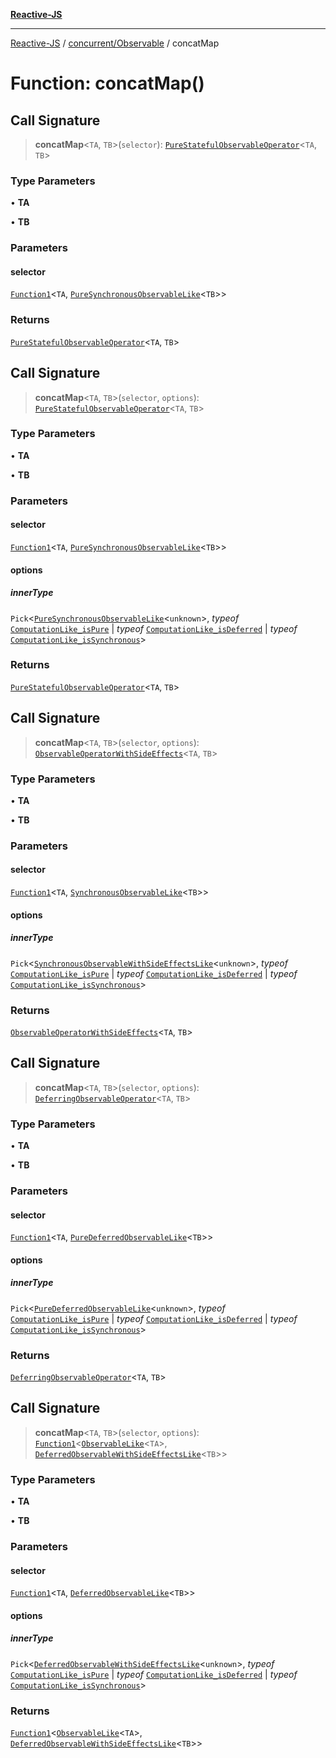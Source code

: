 [**Reactive-JS**](../../../README.md)

***

[Reactive-JS](../../../README.md) / [concurrent/Observable](../README.md) / concatMap

# Function: concatMap()

## Call Signature

> **concatMap**\<`TA`, `TB`\>(`selector`): [`PureStatefulObservableOperator`](../type-aliases/PureStatefulObservableOperator.md)\<`TA`, `TB`\>

### Type Parameters

• **TA**

• **TB**

### Parameters

#### selector

[`Function1`](../../../functions/type-aliases/Function1.md)\<`TA`, [`PureSynchronousObservableLike`](../../interfaces/PureSynchronousObservableLike.md)\<`TB`\>\>

### Returns

[`PureStatefulObservableOperator`](../type-aliases/PureStatefulObservableOperator.md)\<`TA`, `TB`\>

## Call Signature

> **concatMap**\<`TA`, `TB`\>(`selector`, `options`): [`PureStatefulObservableOperator`](../type-aliases/PureStatefulObservableOperator.md)\<`TA`, `TB`\>

### Type Parameters

• **TA**

• **TB**

### Parameters

#### selector

[`Function1`](../../../functions/type-aliases/Function1.md)\<`TA`, [`PureSynchronousObservableLike`](../../interfaces/PureSynchronousObservableLike.md)\<`TB`\>\>

#### options

##### innerType

`Pick`\<[`PureSynchronousObservableLike`](../../interfaces/PureSynchronousObservableLike.md)\<`unknown`\>, *typeof* [`ComputationLike_isPure`](../../../computations/variables/ComputationLike_isPure.md) \| *typeof* [`ComputationLike_isDeferred`](../../../computations/variables/ComputationLike_isDeferred.md) \| *typeof* [`ComputationLike_isSynchronous`](../../../computations/variables/ComputationLike_isSynchronous.md)\>

### Returns

[`PureStatefulObservableOperator`](../type-aliases/PureStatefulObservableOperator.md)\<`TA`, `TB`\>

## Call Signature

> **concatMap**\<`TA`, `TB`\>(`selector`, `options`): [`ObservableOperatorWithSideEffects`](../type-aliases/ObservableOperatorWithSideEffects.md)\<`TA`, `TB`\>

### Type Parameters

• **TA**

• **TB**

### Parameters

#### selector

[`Function1`](../../../functions/type-aliases/Function1.md)\<`TA`, [`SynchronousObservableLike`](../../interfaces/SynchronousObservableLike.md)\<`TB`\>\>

#### options

##### innerType

`Pick`\<[`SynchronousObservableWithSideEffectsLike`](../../interfaces/SynchronousObservableWithSideEffectsLike.md)\<`unknown`\>, *typeof* [`ComputationLike_isPure`](../../../computations/variables/ComputationLike_isPure.md) \| *typeof* [`ComputationLike_isDeferred`](../../../computations/variables/ComputationLike_isDeferred.md) \| *typeof* [`ComputationLike_isSynchronous`](../../../computations/variables/ComputationLike_isSynchronous.md)\>

### Returns

[`ObservableOperatorWithSideEffects`](../type-aliases/ObservableOperatorWithSideEffects.md)\<`TA`, `TB`\>

## Call Signature

> **concatMap**\<`TA`, `TB`\>(`selector`, `options`): [`DeferringObservableOperator`](../type-aliases/DeferringObservableOperator.md)\<`TA`, `TB`\>

### Type Parameters

• **TA**

• **TB**

### Parameters

#### selector

[`Function1`](../../../functions/type-aliases/Function1.md)\<`TA`, [`PureDeferredObservableLike`](../../interfaces/PureDeferredObservableLike.md)\<`TB`\>\>

#### options

##### innerType

`Pick`\<[`PureDeferredObservableLike`](../../interfaces/PureDeferredObservableLike.md)\<`unknown`\>, *typeof* [`ComputationLike_isPure`](../../../computations/variables/ComputationLike_isPure.md) \| *typeof* [`ComputationLike_isDeferred`](../../../computations/variables/ComputationLike_isDeferred.md) \| *typeof* [`ComputationLike_isSynchronous`](../../../computations/variables/ComputationLike_isSynchronous.md)\>

### Returns

[`DeferringObservableOperator`](../type-aliases/DeferringObservableOperator.md)\<`TA`, `TB`\>

## Call Signature

> **concatMap**\<`TA`, `TB`\>(`selector`, `options`): [`Function1`](../../../functions/type-aliases/Function1.md)\<[`ObservableLike`](../../interfaces/ObservableLike.md)\<`TA`\>, [`DeferredObservableWithSideEffectsLike`](../../interfaces/DeferredObservableWithSideEffectsLike.md)\<`TB`\>\>

### Type Parameters

• **TA**

• **TB**

### Parameters

#### selector

[`Function1`](../../../functions/type-aliases/Function1.md)\<`TA`, [`DeferredObservableLike`](../../interfaces/DeferredObservableLike.md)\<`TB`\>\>

#### options

##### innerType

`Pick`\<[`DeferredObservableWithSideEffectsLike`](../../interfaces/DeferredObservableWithSideEffectsLike.md)\<`unknown`\>, *typeof* [`ComputationLike_isPure`](../../../computations/variables/ComputationLike_isPure.md) \| *typeof* [`ComputationLike_isDeferred`](../../../computations/variables/ComputationLike_isDeferred.md) \| *typeof* [`ComputationLike_isSynchronous`](../../../computations/variables/ComputationLike_isSynchronous.md)\>

### Returns

[`Function1`](../../../functions/type-aliases/Function1.md)\<[`ObservableLike`](../../interfaces/ObservableLike.md)\<`TA`\>, [`DeferredObservableWithSideEffectsLike`](../../interfaces/DeferredObservableWithSideEffectsLike.md)\<`TB`\>\>
